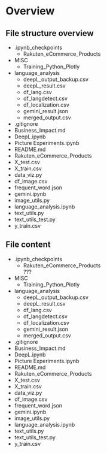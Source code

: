 # Overview

## File structure overview

- .ipynb_checkpoints
  - Rakuten_eCommerce_Products
- MISC
  - Training_Python_Plotly
- language_analysis
  - deepL_output_backup.csv
  - deepL_result.csv
  - df_lang.csv
  - df_langdetect.csv
  - df_localization.csv
  - gemini_result.json
  - merged_output.csv
- .gitignore
- Business_Impact.md
- DeepL.ipynb
- Picture Experiments.ipynb
- README.md
- Rakuten_eCommerce_Products
- X_test.csv
- X_train.csv
- data_viz.py
- df_image.csv
- frequent_word.json
- gemini.ipynb
- image_utils.py
- language_analysis.ipynb
- text_utils.py
- text_utils_test.py
- y_train.csv

## File content

- .ipynb_checkpoints
  - Rakuten_eCommerce_Products\
    ???
- MISC
  - Training_Python_Plotly
- language_analysis
  - deepL_output_backup.csv
  - deepL_result.csv
  - df_lang.csv
  - df_langdetect.csv
  - df_localization.csv
  - gemini_result.json
  - merged_output.csv
- .gitignore
- Business_Impact.md
- DeepL.ipynb
- Picture Experiments.ipynb
- README.md
- Rakuten_eCommerce_Products
- X_test.csv
- X_train.csv
- data_viz.py
- df_image.csv
- frequent_word.json
- gemini.ipynb
- image_utils.py
- language_analysis.ipynb
- text_utils.py
- text_utils_test.py
- y_train.csv
